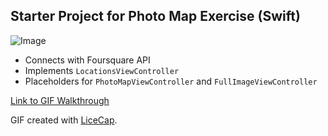 ## Starter Project for Photo Map Exercise (Swift)
![Image](http://i.imgur.com/WIwqNtn.gif)

- Connects with Foursquare API
- Implements `LocationsViewController`
- Placeholders for `PhotoMapViewController` and `FullImageViewController`

[Link to GIF Walkthrough](http://i.imgur.com/LKV7bxl.gif)

GIF created with [LiceCap](http://www.cockos.com/licecap/).
